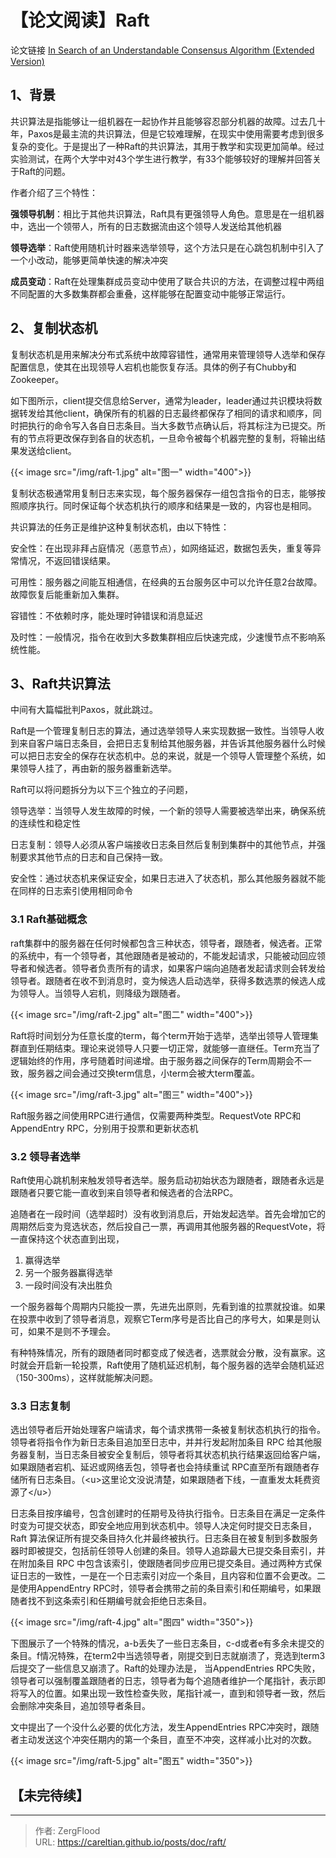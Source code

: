 # 【论文阅读】Raft


论文链接 [In Search of an Understandable Consensus Algorithm (Extended Version)](https://pdos.csail.mit.edu/6.824/papers/raft-extended.pdf)

## 1、背景

共识算法是指能够让一组机器在一起协作并且能够容忍部分机器的故障。过去几十年，Paxos是最主流的共识算法，但是它较难理解，在现实中使用需要考虑到很多复杂的变化。于是提出了一种Raft的共识算法，其用于教学和实现更加简单。经过实验测试，在两个大学中对43个学生进行教学，有33个能够较好的理解并回答关于Raft的问题。

作者介绍了三个特性：

**强领导机制**：相比于其他共识算法，Raft具有更强领导人角色。意思是在一组机器中，选出一个领带人，所有的日志数据流由这个领导人发送给其他机器

**领导选举**：Raft使用随机计时器来选举领导，这个方法只是在心跳包机制中引入了一个小改动，能够更简单快速的解决冲突

**成员变动**：Raft在处理集群成员变动中使用了联合共识的方法，在调整过程中两组不同配置的大多数集群都会重叠，这样能够在配置变动中能够正常运行。

## 2、复制状态机

复制状态机是用来解决分布式系统中故障容错性，通常用来管理领导人选举和保存配置信息，使其在出现领导人宕机也能恢复存活。具体的例子有Chubby和Zookeeper。

如下图所示，client提交信息给Server，通常为leader，leader通过共识模块将数据转发给其他client，确保所有的机器的日志最终都保存了相同的请求和顺序，同时把执行的命令写入各自日志条目。当大多数节点确认后，将其标注为已提交。所有的节点将更改保存到各自的状态机，一旦命令被每个机器完整的复制，将输出结果发送给client。

{{&lt; image src=&#34;/img/raft-1.jpg&#34; alt=&#34;图一&#34; width=&#34;400&#34;&gt;}}



复制状态极通常用复制日志来实现，每个服务器保存一组包含指令的日志，能够按照顺序执行。同时保证每个状态机执行的顺序和结果是一致的，内容也是相同。

共识算法的任务正是维护这种复制状态机，由以下特性：

安全性：在出现非拜占庭情况（恶意节点），如网络延迟，数据包丢失，重复等异常情况，不返回错误结果。

可用性：服务器之间能互相通信，在经典的五台服务区中可以允许任意2台故障。故障恢复后能重新加入集群。

容错性：不依赖时序，能处理时钟错误和消息延迟

及时性：一般情况，指令在收到大多数集群相应后快速完成，少速慢节点不影响系统性能。

## 3、Raft共识算法

中间有大篇幅批判Paxos，就此跳过。

Raft是一个管理复制日志的算法，通过选举领导人来实现数据一致性。当领导人收到来自客户端日志条目，会把日志复制给其他服务器，并告诉其他服务器什么时候可以把日志安全的保存在状态机中。总的来说，就是一个领导人管理整个系统，如果领导人挂了，再由新的服务器重新选举。

Raft可以将问题拆分为以下三个独立的子问题，

领导选举：当领导人发生故障的时候，一个新的领导人需要被选举出来，确保系统的连续性和稳定性

日志复制：领导人必须从客户端接收日志条目然后复制到集群中的其他节点，并强制要求其他节点的日志和自己保持一致。

安全性：通过状态机来保证安全，如果日志进入了状态机，那么其他服务器就不能在同样的日志索引使用相同命令

### 3.1 Raft基础概念

raft集群中的服务器在任何时候都包含三种状态，领导者，跟随者，候选者。正常的系统中，有一个领导者，其他跟随者是被动的，不能发起请求，只能被动回应领导者和候选者。领导者负责所有的请求，如果客户端向追随者发起请求则会转发给领导者。跟随者在收不到消息时，变为候选人启动选举，获得多数选票的候选人成为领导人。当领导人宕机，则降级为跟随者。

{{&lt; image src=&#34;/img/raft-2.jpg&#34; alt=&#34;图二&#34; width=&#34;400&#34;&gt;}}

Raft将时间划分为任意长度的term，每个term开始于选举，选举出领导人管理集群直到任期结束。理论来说领导人只要一切正常，就能够一直继任。Term充当了逻辑始终的作用，序号随着时间递增。由于服务器之间保存的Term周期会不一致，服务器之间会通过交换term信息，小term会被大term覆盖。

{{&lt; image src=&#34;/img/raft-3.jpg&#34; alt=&#34;图三&#34; width=&#34;400&#34;&gt;}}

Raft服务器之间使用RPC进行通信，仅需要两种类型。RequestVote RPC和AppendEntry RPC，分别用于投票和更新状态机

### 3.2 领导者选举

Raft使用心跳机制来触发领导者选举。服务启动初始状态为跟随者，跟随者永远是跟随者只要它能一直收到来自领导者和候选者的合法RPC。

追随者在一段时间（选举超时）没有收到消息后，开始发起选举。首先会增加它的周期然后变为竞选状态，然后投自己一票，再调用其他服务器的RequestVote，将一直保持这个状态直到出现，

1. 赢得选举
2. 另一个服务器赢得选举
3. 一段时间没有决出胜负

一个服务器每个周期内只能投一票，先进先出原则，先看到谁的拉票就投谁。如果在投票中收到了领导者消息，观察它Term序号是否比自己的序号大，如果是则认可，如果不是则不予理会。

有种特殊情况，所有的跟随者同时都变成了候选者，选票就会分散，没有赢家。这时就会开启新一轮投票，Raft使用了随机延迟机制，每个服务器的选举会随机延迟（150-300ms），这样就能解决问题。

### 3.3 日志复制

选出领导者后开始处理客户端请求，每个请求携带一条被复制状态机执行的指令。领导者将指令作为新日志条目追加至日志中，并并行发起附加条目 RPC 给其他服务器复制，当日志条目被安全复制后，领导者将其状态机执行结果返回给客户端，如果跟随者宕机、延迟或网络丢包，领导者也会持续重试 RPC直至所有跟随者存储所有日志条目。（&lt;u&gt;这里论文没说清楚，如果跟随者下线，一直重发太耗费资源了&lt;/u&gt;）

日志条目按序编号，包含创建时的任期号及待执行指令。日志条目在满足一定条件时变为可提交状态，即安全地应用到状态机中。领导人决定何时提交日志条目，Raft 算法保证所有提交条目持久化并最终被执行。日志条目在被复制到多数服务器时即被提交，包括前任领导人创建的条目。领导人追踪最大已提交条目索引，并在附加条目 RPC 中包含该索引，使跟随者同步应用已提交条目。通过两种方式保证日志的一致性，一是在一个日志索引对应一个条目，且内容和位置不会更改。二是使用AppendEntry RPC时，领导者会携带之前的条目索引和任期编号，如果跟随者找不到这条索引和任期编号就会拒绝日志条目。

{{&lt; image src=&#34;/img/raft-4.jpg&#34; alt=&#34;图四&#34; width=&#34;350&#34;&gt;}}

下图展示了一个特殊的情况，a-b丢失了一些日志条目，c-d或者e有多余未提交的条目。f情况特殊，在term2中当选领导者，刚提交到日志就崩溃了，竞选到term3后提交了一些信息又崩溃了。Raft的处理办法是， 当AppendEntries RPC失败，领导者可以强制覆盖跟随者的日志，领导者为每个追随者维护一个尾指针，表示即将写入的位置。如果出现一致性检查失败，尾指针减一，直到和领导者一致，然后会删除冲突条目，追加领导者条目。

文中提出了一个没什么必要的优化方法，发生AppendEntries RPC冲突时，跟随者主动发送这个冲突任期内的第一个条目，直至不冲突，这样减小比对的次数。

{{&lt; image src=&#34;/img/raft-5.jpg&#34; alt=&#34;图五&#34; width=&#34;350&#34;&gt;}}

## 【未完待续】


---

> 作者: ZergFlood  
> URL: https://careltian.github.io/posts/doc/raft/  

